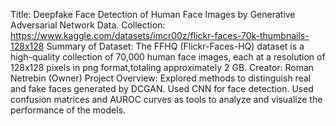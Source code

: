 Title: Deepfake Face Detection of Human Face Images by Generative Adversarial Network Data. Collection: https://www.kaggle.com/datasets/imcr00z/flickr-faces-70k-thumbnails-128x128 Summary of Dataset: The FFHQ (Flickr-Faces-HQ) dataset is a high-quality collection of 70,000 human face images, each at a resolution of 128x128 pixels in png format,totaling approximately 2 GB. Creator: Roman Netrebin (Owner) Project Overview: Explored methods to distinguish real and fake faces generated by DCGAN. Used CNN for face detection. Used confusion matrices and AUROC curves as tools to analyze and visualize the performance of the models.
